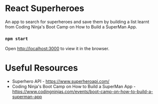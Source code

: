 # React Superheroes

 An app to search for superheroes and save them by building a list learnt from Coding Ninja's Boot Camp on How to Build a SuperMan App.   

### `npm start`

Open [http://localhost:3000](http://localhost:3000) to view it in the browser.


# Useful Resources
 * Superhero API - https://www.superheroapi.com/
 * Coding Ninja's Boot Camp on How to Build a SuperMan App - https://www.codingninjas.com/events/boot-camp-on-how-to-build-a-superman-app
